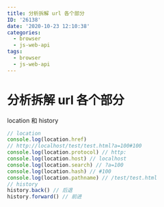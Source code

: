 ```yaml
---
title: 分析拆解 url 各个部分
ID: '26138'
date: '2020-10-23 12:10:38'
categories:
  - browser
  - js-web-api
tags:
  - browser
  - js-web-api
---
```


# 分析拆解 url 各个部分

location 和 history

``` js 
// location
console.log(location.href)
// http://localhost/test/test.html?a=100#100
console.log(location.protocol) // http:
console.log(location.host) // localhost
console.log(location.search) // ?a=100
console.log(location.hash) // #100
console.log(location.pathname) // /test/test.html
// history
history.back() // 后退
history.forward() // 前进
```
 
 
 
 
 
 
